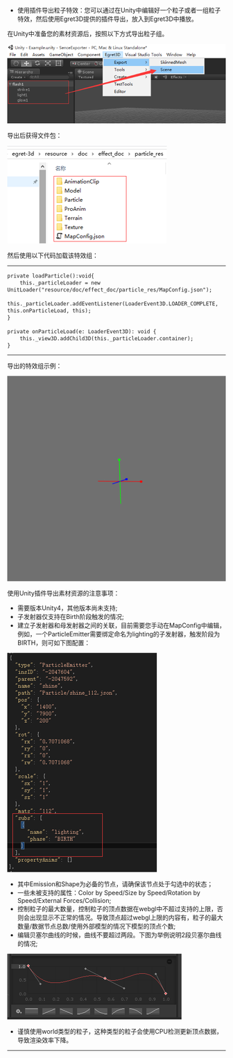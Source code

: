 * 使用插件导出粒子特效：您可以通过在Unity中编辑好一个粒子或者一组粒子特效，然后使用Egret3D提供的插件导出，放入到Egret3D中播放。

在Unity中准备您的素材资源后，按照以下方式导出粒子组。

![](Img_2.png)

导出后获得文件包：

![](Img_3.png)

然后使用以下代码加载该特效组：

----------
	private loadParticle():void{
		this._particleLoader = new UnitLoader("resource/doc/effect_doc/particle_res/MapConfig.json");
        this._particleLoader.addEventListener(LoaderEvent3D.LOADER_COMPLETE, this.onParticleLoad, this);
	}
    
    private onParticleLoad(e: LoaderEvent3D): void {
        this._view3D.addChild3D(this._particleLoader.container);
    }

----------

导出的特效组示例：

![](Img_1.gif)

使用Unity插件导出素材资源的注意事项：

* 需要版本Unity4，其他版本尚未支持;
* 子发射器仅支持在Birth阶段触发的情况;
* 建立子发射器和母发射器之间的关联，目前需要您手动在MapConfig中编辑，例如，一个ParticleEmitter需要绑定命名为lighting的子发射器，触发阶段为BIRTH，则可如下图配置：

![](Img_4.png)

* 其中Emission和Shape为必备的节点，请确保该节点处于勾选中的状态；
* 一些未被支持的属性：Color by Speed/Size by Speed/Rotation by Speed/External Forces/Collision;
* 控制粒子的最大数量，控制粒子的顶点数据在webgl中不超过支持的上限，否则会出现显示不正常的情况。导致顶点超过webgl上限的内容有，粒子的最大数量/数据节点总数/使用外部模型的情况下模型的顶点个数;
* 编辑贝塞尔曲线的时候，曲线不要超过两段。下图为举例说明2段贝塞尔曲线的情况;

![](Img_5.png)

* 谨慎使用world类型的粒子，这种类型的粒子会使用CPU检测更新顶点数据，导致渲染效率下降。

----------

